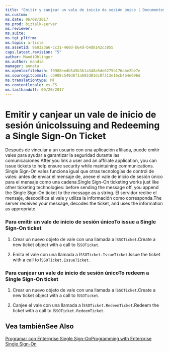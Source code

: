 ```yaml
---
title: "Emitir y canjear un vale de inicio de sesión único | Documentos de Microsoft"
ms.custom: 
ms.date: 06/08/2017
ms.prod: biztalk-server
ms.reviewer: 
ms.suite: 
ms.tgt_pltfrm: 
ms.topic: article
ms.assetid: 9a0323a6-cc31-460d-b64d-b4d8142c3855
caps.latest.revision: "5"
author: MandiOhlinger
ms.author: mandia
manager: anneta
ms.openlocfilehash: f9988eedb545b3b1a348a5de6275b176abe2be7e
ms.sourcegitcommit: cb908c540d8f1a692d01dc8f313e16cb4b4e696d
ms.translationtype: MT
ms.contentlocale: es-ES
ms.lasthandoff: 09/20/2017
---
```

# <a name="issuing-and-redeeming-a-single-sign-on-ticket"></a><span data-ttu-id="2b928-102">Emitir y canjear un vale de inicio de sesión único</span><span class="sxs-lookup"><span data-stu-id="2b928-102">Issuing and Redeeming a Single Sign-On Ticket</span></span>
<span data-ttu-id="2b928-103">Después de vincular a un usuario con una aplicación afiliada, puede emitir vales para ayudar a garantizar la seguridad durante las comunicaciones.</span><span class="sxs-lookup"><span data-stu-id="2b928-103">After you link a user and an affiliate application, you can issue tickets to help ensure security while maintaining communications.</span></span> <span data-ttu-id="2b928-104">Single Sign-On vales funciona igual que otras tecnologías de control de vales: antes de enviar el mensaje de, anexe el vale de inicio de sesión único para el mensaje como una cadena.</span><span class="sxs-lookup"><span data-stu-id="2b928-104">Single Sign-On ticketing works just like other ticketing technologies: before sending the message off, you append the Single Sign-On ticket to the message as a string.</span></span> <span data-ttu-id="2b928-105">El servidor recibe el mensaje, descodifica el vale y utiliza la información como corresponda.</span><span class="sxs-lookup"><span data-stu-id="2b928-105">The server receives your message, decodes the ticket, and uses the information as appropriate.</span></span>  
  
### <a name="to-issue-a-single-sign-on-ticket"></a><span data-ttu-id="2b928-106">Para emitir un vale de inicio de sesión único</span><span class="sxs-lookup"><span data-stu-id="2b928-106">To issue a Single Sign-On ticket</span></span>  
  
1.  <span data-ttu-id="2b928-107">Crear un nuevo objeto de vale con una llamada a I`SSOTicket`.</span><span class="sxs-lookup"><span data-stu-id="2b928-107">Create a new ticket object with a call to I`SSOTicket`.</span></span>  
  
2.  <span data-ttu-id="2b928-108">Emita el vale con una llamada a I`SSOTicket.IssueTicket`.</span><span class="sxs-lookup"><span data-stu-id="2b928-108">Issue the ticket with a call to I`SSOTicket.IssueTicket`.</span></span>  
  
### <a name="to-redeem-a-single-sign-on-ticket"></a><span data-ttu-id="2b928-109">Para canjear un vale de inicio de sesión único</span><span class="sxs-lookup"><span data-stu-id="2b928-109">To redeem a Single Sign-On ticket</span></span>  
  
1.  <span data-ttu-id="2b928-110">Crear un nuevo objeto de vale con una llamada a I`SSOTicket`.</span><span class="sxs-lookup"><span data-stu-id="2b928-110">Create a new ticket object with a call to I`SSOTicket`.</span></span>  
  
2.  <span data-ttu-id="2b928-111">Canjee el vale con una llamada a I`SSOTicket.RedeemTicket`.</span><span class="sxs-lookup"><span data-stu-id="2b928-111">Redeem the ticket with a call to I`SSOTicket.RedeemTicket`.</span></span>  
  
## <a name="see-also"></a><span data-ttu-id="2b928-112">Vea también</span><span class="sxs-lookup"><span data-stu-id="2b928-112">See Also</span></span>  
 [<span data-ttu-id="2b928-113">Programar con Enterprise Single Sign-On</span><span class="sxs-lookup"><span data-stu-id="2b928-113">Programming with Enterprise Single Sign-On</span></span>](../core/programming-with-enterprise-single-sign-on.md)
